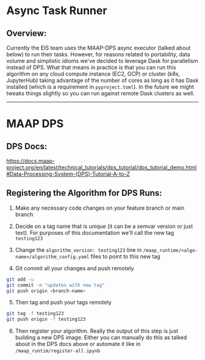 # Async Task Runner

## Overview:

Currently the EIS team uses the MAAP-DPS async executor (talked about below) to run their tasks. However, for reasons
related to portability, data volume and simplistic idioms we've decided to leverage Dask for parallelism instead of DPS. 
What that means in practice is that you can run this algorithm on any cloud compute instance (EC2, GCP) 
or cluster (k8s, JupyterHub) taking advantage of the number of cores as long as it has Dask installed (which is a requirement in
`pyproject.toml`). In the future we might tweaks things slightly so you can run against remote Dask clusters as well.

---

# MAAP DPS

## DPS Docs:

https://docs.maap-project.org/en/latest/technical_tutorials/dps_tutorial/dps_tutorial_demo.html#Data-Processing-System-(DPS)-Tutorial-A-to-Z

## Registering the Algorithm for DPS Runs:

1. Make any necessary code changes on your feature branch or main branch


2. Decide on a tag name that is unique (it can be a semvar version or just text). For purposes of this documentation we'll call the new tag `testing123`


3. Change the `algorithm_version: testing123` line in `/maap_runtime/<algo-name>/algorithm_config.yaml` files to point to this new tag 


4. Git commit all your changes and push remotely

  ```bash
  git add -u
  git commit -m "updates with new tag"
  git push origin <branch-name>
  ```

5. Then tag and push your tags remotely

  ```bash
  git tag -f testing123
  git push origin -f testing123
  ```

6. Then register your algorithm. Really the output of this step is just building a new DPS image. Either you can manually do this as talked about in the DPS docs above or automate it like in `/maap_runtim/register-all.ipynb`

